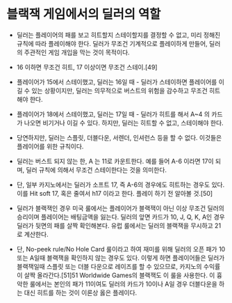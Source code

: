 # 블랙잭 게임에서의 딜러의 역할

- 딜러는 플레이어의 패를 보고 히트할지 스테이할지를 결정할 수 없고, 미리 정해진 규칙에 따라 플레이해야 한다. 딜러가 무조건 기계적으로 플레이하게 만들어, 딜러의 주관적인 게임 개입을 막는 것이 목적이다.

- 16 이하면 무조건 히트, 17 이상이면 무조건 스테이.[49]
 - 플레이어가 15에서 스테이했고, 딜러는 16일 때 - 딜러가 스테이하면 플레이어를 이길 수 있는 상황이지만, 딜러는 의무적으로 버스트의 위험을 감수하고 무조건 히트해야 한다.
 - 플레이어가 18에서 스테이했고, 딜러는 17일 때 - 딜러가 히트를 해서 A~4 의 카드가 나오면 비기거나 이길 수 있다. 하지만, 딜러는 히트할 수 없고, 스테이해야 한다.
 - 당연하지만, 딜러는 스플릿, 더블다운, 서렌더, 인셔런스 등을 할 수 없다. 이것들은 플레이어를 위한 규칙이다.

- 딜러는 버스트 되지 않는 한, A 는 11로 카운트한다. 예를 들어 A-6 이라면 17이 되며, 딜러 규칙에 의해서 무조건 스테이한다는 것을 의미한다.

- 단, 일부 카지노에서는 딜러가 소프트 17, 즉 A-6의 경우에도 히트하는 경우도 있다. 이를 Hit soft 17, 혹은 줄여서 h17 이라고 한다. 플레이 하기 전 알아볼 것.[50]

- 딜러가 블랙잭인 경우 미국 룰에서는 플레이어가 블랙잭이 아닌 이상 무조건 딜러의 승리이며 플레이어는 배팅금액을 잃는다. 딜러의 앞면 카드가 10, J, Q, K, A인 경우 딜러가 뒷면의 패를 살짝 확인해본다. 유럽 룰에서는 딜러의 블랙잭을 무시하고 21로 계산한다.

- 단, No-peek rule/No Hole Card 룰이라고 하여 재미를 위해 딜러의 오픈 패가 10 또는 A일때 블랙잭을 확인하지 않는 경우도 있다. 이렇게 하면 플레이어들은 딜러가 블랙잭일때 스플릿 또는 더블 다운으로 레이즈를 할 수 있으므로, 카지노의 수익률이 살짝 올라간다.[51]51 Worldwide Games의 블랙잭도 이 룰을 사용한다. 이 흉악한 룰에서는 본인의 패가 11이여도 딜러의 카드가 10이나 A일 경우 더블다운을 하는 대신 히트를 하는 것이 이론상 옳은 플레이다.
